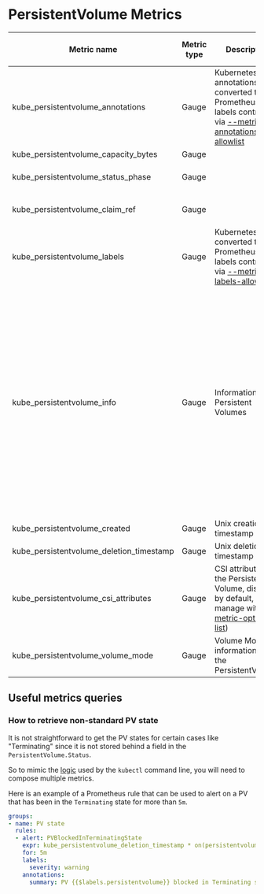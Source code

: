 # PersistentVolume Metrics

| Metric name                              | Metric type | Description                                                                                                               | Unit (where applicable) | Labels/tags                                                                                                                                                                                                                                                                                                                                                                                                                                                                                                                                                                                                                                                                                                                                                                                                                                                                                                          | Status       |
|------------------------------------------|-------------|---------------------------------------------------------------------------------------------------------------------------|-------------------------|----------------------------------------------------------------------------------------------------------------------------------------------------------------------------------------------------------------------------------------------------------------------------------------------------------------------------------------------------------------------------------------------------------------------------------------------------------------------------------------------------------------------------------------------------------------------------------------------------------------------------------------------------------------------------------------------------------------------------------------------------------------------------------------------------------------------------------------------------------------------------------------------------------------------|--------------|
| kube_persistentvolume_annotations        | Gauge       | Kubernetes annotations converted to Prometheus labels controlled via [--metric-annotations-allowlist](../../developer/cli-arguments.md) |                         | `persistentvolume`=&lt;persistentvolume-name&gt; <br> `annotation_PERSISTENTVOLUME_ANNOTATION`=&lt;PERSISTENTVOLUME_ANNOTATION&gt;                                                                                                                                                                                                                                                                                                                                                                                                                                                                                                                                                                                                                                                                                                                                                                                   | EXPERIMENTAL |
| kube_persistentvolume_capacity_bytes     | Gauge       |                                                                                                                           |                         | `persistentvolume`=&lt;pv-name&gt;                                                                                                                                                                                                                                                                                                                                                                                                                                                                                                                                                                                                                                                                                                                                                                                                                                                                                   | STABLE       |
| kube_persistentvolume_status_phase       | Gauge       |                                                                                                                           |                         | `persistentvolume`=&lt;pv-name&gt; <br>`phase`=&lt;Bound\|Failed\|Pending\|Available\|Released&gt;                                                                                                                                                                                                                                                                                                                                                                                                                                                                                                                                                                                                                                                                                                                                                                                                                   | STABLE       |
| kube_persistentvolume_claim_ref          | Gauge       |                                                                                                                           |                         | `persistentvolume`=&lt;pv-name&gt; <br>`claim_namespace`=&lt;<namespace>&gt; <br>`name`=&lt;<name>&gt;                                                                                                                                                                                                                                                                                                                                                                                                                                                                                                                                                                                                                                                                                                                                                                                                               | STABLE       |
| kube_persistentvolume_labels             | Gauge       | Kubernetes labels converted to Prometheus labels controlled via [--metric-labels-allowlist](../../developer/cli-arguments.md)           |                         | `persistentvolume`=&lt;persistentvolume-name&gt; <br> `label_PERSISTENTVOLUME_LABEL`=&lt;PERSISTENTVOLUME_LABEL&gt;                                                                                                                                                                                                                                                                                                                                                                                                                                                                                                                                                                                                                                                                                                                                                                                                  | STABLE       |
| kube_persistentvolume_info               | Gauge       | Information about Persistent Volumes                                                                                      |                         | `persistentvolume`=&lt;pv-name&gt; <br> `storageclass`=&lt;storageclass-name&gt; <br> `gce_persistent_disk_name`=&lt;pd-name&gt; <br> `host_path`=&lt;path-of-a-host-volume&gt; <br> `host_path_type`=&lt;host-mount-type&gt; <br> `ebs_volume_id`=&lt;ebs-volume-id&gt; <br> `azure_disk_name`=&lt;azure-disk-name&gt; <br> `fc_wwids`=&lt;fc-wwids-comma-separated&gt; <br> `fc_lun`=&lt;fc-lun&gt; <br> `fc_target_wwns`=&lt;fc-target-wwns-comma-separated&gt; <br> `iscsi_target_portal`=&lt;iscsi-target-portal&gt; <br> `iscsi_iqn`=&lt;iscsi-iqn&gt; <br> `iscsi_lun`=&lt;iscsi-lun&gt; <br> `iscsi_initiator_name`=&lt;iscsi-initiator-name&gt; <br> `local_path`=&lt;path-of-a-local-volume&gt; <br> `local_fs`=&lt;local-volume-fs-type&gt; <br> `nfs_server`=&lt;nfs-server&gt; <br> `nfs_path`=&lt;nfs-path&gt; <br> `csi_driver`=&lt;csi-driver&gt; <br> `csi_volume_handle`=&lt;csi-volume-handle&gt; <br> `reclaim_policy`=&lt;reclaim-policy&gt; | STABLE       |
| kube_persistentvolume_created            | Gauge       | Unix creation timestamp                                                                                                   | seconds                 | `persistentvolume`=&lt;persistentvolume-name&gt; <br>                                                                                                                                                                                                                                                                                                                                                                                                                                                                                                                                                                                                                                                                                                                                                                                                                                                                | EXPERIMENTAL |
| kube_persistentvolume_deletion_timestamp | Gauge       | Unix deletion timestamp                                                                                                   | seconds                 | `persistentvolume`=&lt;persistentvolume-name&gt; <br>                                                                                                                                                                                                                                                                                                                                                                                                                                                                                                                                                                                                                                                                                                                                                                                                                                                                | EXPERIMENTAL |
| kube_persistentvolume_csi_attributes     | Gauge       | CSI attributes of the Persistent Volume, disabled by default, manage with [--metric-opt-in-list](../../developer/cli-arguments.md))     |                         | `persistentvolume`=&lt;persistentvolume-name&gt; <br> `csi_mounter`=&lt;csi-mounter&gt; <br> `csi_map_options`=&lt;csi-map-options&gt;                                                                                                                                                                                                                                                                                                                                                                                                                                                                                                                                                                                                                                                                                                                                                                               | EXPERIMENTAL |
| kube_persistentvolume_volume_mode       | Gauge       | Volume Mode information for the PersistentVolume.                                                                          |                         | `persistentvolume`=&lt;persistentvolume-name&gt; <br>`volumemode`=&lt;volumemode&gt;                                                                                                                                                                                                                                                                                                                                                                                                                                                                                                                                                                                                                                                                                                                                                                                                                   | EXPERIMENTAL       |

## Useful metrics queries

### How to retrieve non-standard PV state

It is not straightforward to get the PV states for certain cases like "Terminating" since it is not stored behind a field in the `PersistentVolume.Status`.

So to mimic the [logic](https://github.com/kubernetes/kubernetes/blob/v1.27.2/pkg/printers/internalversion/printers.go#L1838) used by the `kubectl` command line, you will need to compose multiple metrics.

Here is an example of a Prometheus rule that can be used to alert on a PV that has been in the `Terminating` state for more than `5m`.

```yaml
groups:
- name: PV state
  rules:
  - alert: PVBlockedInTerminatingState
    expr: kube_persistentvolume_deletion_timestamp * on(persistentvolume) group_left() (kube_persistentvolume_status_phase{phase="Bound"} == 1) > 0
    for: 5m
    labels:
      severity: warning
    annotations:
      summary: PV {{$labels.persistentvolume}} blocked in Terminating state.
```

